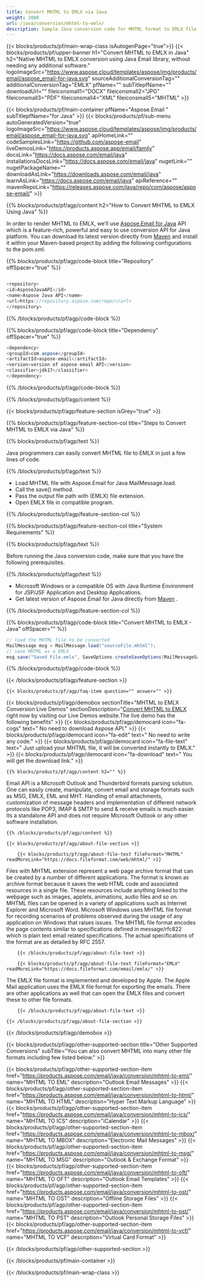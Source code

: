 ```yaml
---
title: Convert MHTML to EMLX via Java 
weight: 2080
url: /java/conversion/mhtml-to-emlx/ 
description: Sample Java conversion code for MHTML format to EMLX file. Use this example code to export message to EMLX within any Web or Desktop Java based application.
---
```


{{< blocks/products/pf/main-wrap-class isAutogenPage="true">}}
{{< blocks/products/pf/upper-banner h1="Convert MHTML to EMLX in Java" h2="Native MHTML to EMLX conversion using Java Email library, without needing any additional software." logoImageSrc="https://www.aspose.cloud/templates/aspose/img/products/email/aspose_email-for-java.svg" sourceAdditionalConversionTag="" additionalConversionTag="EMLX" pfName="" subTitlepfName="" downloadUrl="" fileiconsmall1="DOCX" fileiconsmall2="JPG" fileiconsmall3="PDF" fileiconsmall4="XML" fileiconsmall5="MHTML" >}}

{{< blocks/products/pf/main-container pfName="Aspose.Email " subTitlepfName="for Java" >}}
{{< blocks/products/pf/sub-menu autoGeneratedVersion="true" logoImageSrc="https://www.aspose.cloud/templates/aspose/img/products/email/aspose_email-for-java.svg" apiHomeLink="" codeSamplesLink="https://github.com/aspose-email" liveDemosLink="https://products.aspose.app/email/family" docsLink="https://docs.aspose.com/email/java" installationsDocsLink="https://docs.aspose.com/email/java" nugetLink="" nugetPackageName="" downloadAsLink="https://downloads.aspose.com/email/java" learnAsLink="https://docs.aspose.com/email/java" apiReference="" mavenRepoLink="https://releases.aspose.com/java/repo/com/aspose/aspose-email/" >}}

{{% blocks/products/pf/agp/content h2="How to Convert MHTML to EMLX Using Java" %}}

 In order to render MHTML to EMLX, we’ll use
 [Aspose.Email for Java](https://products.aspose.com/email/java/) 
 API which is a feature-rich, powerful and easy to use conversion API for Java platform. You can download its latest version directly from
 [Maven](https://releases.aspose.com/java/repo/com/aspose/aspose-email/) 
 and install it within your Maven-based project by adding the following configurations to the pom.xml.

{{% blocks/products/pf/agp/code-block title="Repository" offSpacer="true" %}}

```cs

<repository>
<id>AsposeJavaAPI</id>
<name>Aspose Java API</name>
<url>https://repository.aspose.com/repo/</url>
</repository>

```

{{% /blocks/products/pf/agp/code-block %}}

{{% blocks/products/pf/agp/code-block title="Dependency" offSpacer="true" %}}

```cs
<dependency>
<groupId>com.aspose</groupId>
<artifactId>aspose-email</artifactId>
<version>version of aspose-email API</version>
<classifier>jdk17</classifier>
</dependency>

```

{{% /blocks/products/pf/agp/code-block %}}

{{% /blocks/products/pf/agp/content %}}

{{< blocks/products/pf/agp/feature-section isGrey="true" >}}

{{% blocks/products/pf/agp/feature-section-col title="Steps to Convert MHTML to EMLX via Java" %}}

{{% blocks/products/pf/agp/text %}}

 Java programmers can easily convert MHTML file to EMLX in just a few lines of code.

{{% /blocks/products/pf/agp/text %}}

+  Load MHTML file with Aspose.Email for Java MailMessage.load.
+  Call the save() method.
+  Pass the output file path with (EMLX) file extension.
+  Open EMLX file in compatible program.

{{% /blocks/products/pf/agp/feature-section-col %}}

{{% blocks/products/pf/agp/feature-section-col title="System Requirements" %}}

{{% blocks/products/pf/agp/text %}}

 Before running the Java conversion code, make sure that you have the following prerequisites.

{{% /blocks/products/pf/agp/text %}}

-  Microsoft Windows or a compatible OS with Java Runtime Environment for JSP/JSF Application and Desktop Applications.
-  Get latest version of Aspose.Email for Java directly from
 [Maven](https://releases.aspose.com/java/repo/com/aspose/aspose-email/)  .

{{% /blocks/products/pf/agp/feature-section-col %}}

{{% blocks/products/pf/agp/code-block title="Convert MHTML to EMLX - Java" offSpacer="" %}}

```cs
// load the MHTML file to be converted
MailMessage msg = MailMessage.load("sourceFile.mhtml"); 
// save MHTML as a EMLX 
msg.save("Saved File.emlx", SaveOptions.createSaveOptions(MailMessageSaveType.EmlxFormat));    

```

{{% /blocks/products/pf/agp/code-block %}}

{{< /blocks/products/pf/agp/feature-section >}}

    {{< blocks/products/pf/agp/faq-item question="" answer="" >}}
 

<!-- aboutfile Starts -->

{{< blocks/products/pf/agp/demobox sectionTitle="MHTML to EMLX Conversion Live Demos" sectionDescription="[Convert MHTML to EMLX](https://products.aspose.app/email/conversion/mhtml-to-emlx) right now by visiting our Live Demos website.The live demo has the following benefits" >}}
        {{< blocks/products/pf/agp/democard icon="fa-cogs" text=" No need to download Aspose API." >}}
        {{< blocks/products/pf/agp/democard icon="fa-edit" text=" No need to write any code." >}}
        {{< blocks/products/pf/agp/democard icon="fa-file-text" text=" Just upload your MHTML file, it will be converted instantly to EMLX." >}}
        {{< blocks/products/pf/agp/democard icon="fa-download" text=" You will get the download link." >}}

    {{% blocks/products/pf/agp/content h2="" %}}

 Email API is a Microsoft Outlook and Thunderbird formats parsing solution. One can easily create, manipulate, convert email and storage formats such as MSG, EMLX, EML and MHT. Handling of email attachments, customization of message headers and implementation of different network protocols like POP3, IMAP & SMTP to send & receive emails is much easier. Its a standalone API and does not require Microsoft Outlook or any other software installation. 



    {{% /blocks/products/pf/agp/content %}}

    {{< blocks/products/pf/agp/about-file-section >}}

        {{< blocks/products/pf/agp/about-file-text fileFormat="MHTML" readMoreLink="https://docs.fileformat.com/web/mhtml/" >}}

Files with MHTML extension represent a web page archive format that can be created by a number of different applications. The format is known as archive format because it saves the web HTML code and associated resources in a single file. These resources include anything linked to the webpage such as images, applets, animations, audio files and so on. MHTML files can be opened in a variety of applications such as Internet Explorer and Microsoft Word. Microsoft Windows uses MHTML file format for recording scenarios of problems observed during the usage of any application on Windows that raises issues. The MHTML file format encodes the page contents similar to specifications defined in message/rfc822 which is plain text email related specifications. The actual specifications of the format are as detailed by RFC 2557.


        {{< /blocks/products/pf/agp/about-file-text >}}

        {{< blocks/products/pf/agp/about-file-text fileFormat="EMLX" readMoreLink="https://docs.fileformat.com/email/emlx/" >}}

The EMLX file format is implemented and developed by Apple. The Apple Mail application uses the EMLX file format for exporting the emails. There are other applications as well that can open the EMLX files and convert these to other file formats.


        {{< /blocks/products/pf/agp/about-file-text >}}

    {{< /blocks/products/pf/agp/about-file-section >}}

{{< /blocks/products/pf/agp/demobox >}}

<!-- aboutfile Ends -->

{{< blocks/products/pf/agp/other-supported-section title="Other Supported Conversions" subTitle="You can also convert MHTML into many other file formats including few listed below." >}}

{{< blocks/products/pf/agp/other-supported-section-item href="https://products.aspose.com/email/java/conversion/mhtml-to-eml/" name="MHTML TO EML" description="Outlook Email Messages" >}}
{{< blocks/products/pf/agp/other-supported-section-item href="https://products.aspose.com/email/java/conversion/mhtml-to-html/" name="MHTML TO HTML" description="Hyper Text Markup Language" >}}
{{< blocks/products/pf/agp/other-supported-section-item href="https://products.aspose.com/email/java/conversion/mhtml-to-ics/" name="MHTML TO ICS" description="iCalendar" >}}
{{< blocks/products/pf/agp/other-supported-section-item href="https://products.aspose.com/email/java/conversion/mhtml-to-mbox/" name="MHTML TO MBOX" description="Electronic Mail Messages" >}}
{{< blocks/products/pf/agp/other-supported-section-item href="https://products.aspose.com/email/java/conversion/mhtml-to-msg/" name="MHTML TO MSG" description="Outlook & Exchange Format" >}}
{{< blocks/products/pf/agp/other-supported-section-item href="https://products.aspose.com/email/java/conversion/mhtml-to-oft/" name="MHTML TO OFT" description="Outlook Email Templates" >}}
{{< blocks/products/pf/agp/other-supported-section-item href="https://products.aspose.com/email/java/conversion/mhtml-to-ost/" name="MHTML TO OST" description="Offline Storage Files" >}}
{{< blocks/products/pf/agp/other-supported-section-item href="https://products.aspose.com/email/java/conversion/mhtml-to-pst/" name="MHTML TO PST" description="Outlook Personal Storage Files" >}}
{{< blocks/products/pf/agp/other-supported-section-item href="https://products.aspose.com/email/java/conversion/mhtml-to-vcf/" name="MHTML TO VCF" description="Virtual Card Format" >}}

{{< /blocks/products/pf/agp/other-supported-section >}}

{{< /blocks/products/pf/main-container >}}
    
{{< /blocks/products/pf/main-wrap-class >}}